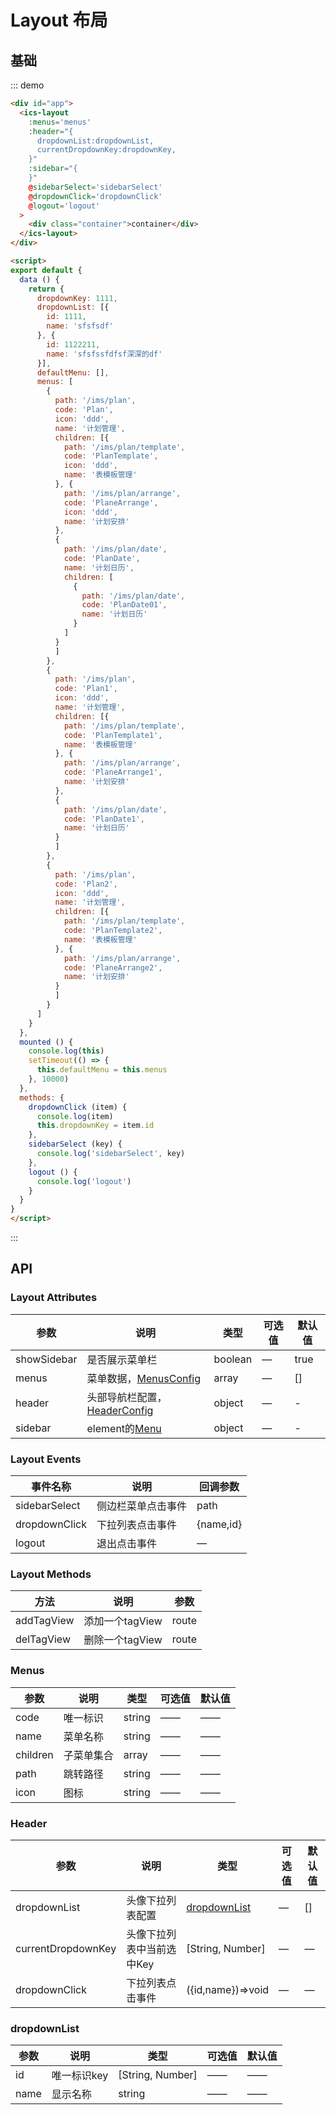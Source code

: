 # Layout 布局

## 基础

::: demo
```html
<div id="app">
  <ics-layout
    :menus='menus'
    :header="{
      dropdownList:dropdownList,
      currentDropdownKey:dropdownKey,
    }"
    :sidebar="{
    }"
    @sidebarSelect='sidebarSelect'
    @dropdownClick='dropdownClick'
    @logout='logout'
  >
    <div class="container">container</div>
  </ics-layout>
</div>

<script>
export default {
  data () {
    return {
      dropdownKey: 1111,
      dropdownList: [{
        id: 1111,
        name: 'sfsfsdf'
      }, {
        id: 1122211,
        name: 'sfsfssfdfsf深深的df'
      }],
      defaultMenu: [],
      menus: [
        {
          path: '/ims/plan',
          code: 'Plan',
          icon: 'ddd',
          name: '计划管理',
          children: [{
            path: '/ims/plan/template',
            code: 'PlanTemplate',
            icon: 'ddd',
            name: '表模板管理'
          }, {
            path: '/ims/plan/arrange',
            code: 'PlaneArrange',
            icon: 'ddd',
            name: '计划安排'
          },
          {
            path: '/ims/plan/date',
            code: 'PlanDate',
            name: '计划日历',
            children: [
              {
                path: '/ims/plan/date',
                code: 'PlanDate01',
                name: '计划日历'
              }
            ]
          }
          ]
        },
        {
          path: '/ims/plan',
          code: 'Plan1',
          icon: 'ddd',
          name: '计划管理',
          children: [{
            path: '/ims/plan/template',
            code: 'PlanTemplate1',
            name: '表模板管理'
          }, {
            path: '/ims/plan/arrange',
            code: 'PlaneArrange1',
            name: '计划安排'
          },
          {
            path: '/ims/plan/date',
            code: 'PlanDate1',
            name: '计划日历'
          }
          ]
        },
        {
          path: '/ims/plan',
          code: 'Plan2',
          icon: 'ddd',
          name: '计划管理',
          children: [{
            path: '/ims/plan/template',
            code: 'PlanTemplate2',
            name: '表模板管理'
          }, {
            path: '/ims/plan/arrange',
            code: 'PlaneArrange2',
            name: '计划安排'
          }
          ]
        }
      ]
    }
  },
  mounted () {
    console.log(this)
    setTimeout(() => {
      this.defaultMenu = this.menus
    }, 10000)
  },
  methods: {
    dropdownClick (item) {
      console.log(item)
      this.dropdownKey = item.id
    },
    sidebarSelect (key) {
      console.log('sidebarSelect', key)
    },
    logout () {
      console.log('logout')
    }
  }
}
</script>
```
:::


## API

### Layout Attributes
| 参数      | 说明          | 类型      | 可选值         | 默认值  |
|---------- |-------------- |---------- |-----------  |-------- |
| showSidebar | 是否展示菜单栏 | boolean | — | true |
| menus | 菜单数据，[MenusConfig](#Menus)| array | — | [] |
| header | 头部导航栏配置，[HeaderConfig](#Header) | object | — | - |
| sidebar | element的[Menu](https://element.eleme.cn/#/zh-CN/component/menu#menu-attribute)  | object | — | - |

### Layout Events
| 事件名称 | 说明 | 回调参数 |
|---------- |-------- |---------- |
|sidebarSelect |侧边栏菜单点击事件 |path |
|dropdownClick |下拉列表点击事件 |{name,id} |
|logout |退出点击事件 |— |


### Layout Methods
| 方法      | 说明          | 参数      | 
|---------- |-------------- |---------- |
| addTagView | 添加一个tagView | route | 
| delTagView | 删除一个tagView | route |


### <span id="Menus"> Menus </span>
| 参数      | 说明    | 类型      | 可选值       | 默认值   |
|---------- |-------- |---------- |-------------  |-------- |
|code |唯一标识 |string |——  |—— |
|name |菜单名称 |string |——  |—— |
|children |子菜单集合 |array |——  |—— |
|path |跳转路径 |string |——  |—— |
|icon |图标 |string |——  |—— |

### <span id="Header"> Header </span>
| 参数      | 说明          | 类型      | 可选值     | 默认值  |
|---------- |-------- |---------- |---------- |-------- |
| dropdownList | 头像下拉列表配置 | [dropdownList](#dropdownList) | — | [] |
| currentDropdownKey | 头像下拉列表中当前选中Key | [String, Number] | — | — |
| dropdownClick | 下拉列表点击事件 |({id,name})=>void | — | — |

###  <span id="dropdownList">dropdownList</span>
| 参数      | 说明    | 类型      | 可选值       | 默认值   |
|---------- |-------- |---------- |-------------  |-------- |
|id |唯一标识key |[String, Number] |——  |—— |
|name |显示名称 |string |——  |—— |

